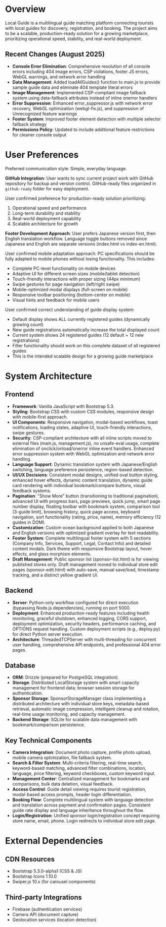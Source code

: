 # Overview

Local Guide is a multilingual guide matching platform connecting tourists with local guides for discovery, registration, and booking. The project aims to be a scalable, production-ready solution for a growing marketplace, prioritizing operational speed, stability, and real-world deployment.

## Recent Changes (August 2025)
- **Console Error Elimination**: Comprehensive resolution of all console errors including 404 image errors, CSP violations, footer JS errors, WebGL warnings, and network error handling
- **Data Management**: Added loadAllGuides() function to main.js to provide sample guide data and eliminate 404 template literal errors
- **Image Management**: Implemented CSP-compliant image fallback system using data-fallback attributes instead of inline onerror handlers
- **Error Suppression**: Enhanced error_suppressor.js with network error recovery, WebGL optimization (webgl-fix.js), and suppression of Unrecognized feature warnings
- **Footer System**: Improved footer element detection with multiple selector fallback strategy
- **Permissions Policy**: Updated to include additional feature restrictions for cleaner console output

# User Preferences

Preferred communication style: Simple, everyday language.

**GitHub Integration**: User wants to sync current project work with GitHub repository for backup and version control. GitHub-ready files organized in `github-ready` folder for easy deployment.

User confirmed preference for production-ready solution prioritizing:
1. Operational speed and performance
2. Long-term durability and stability
3. Real-world deployment capability
4. Scalable architecture for growth

**Footer Development Approach**: User prefers Japanese version first, then English translation workflow. Language toggle buttons removed since Japanese and English are separate versions (index.html vs index-en.html).

User confirmed mobile adaptation approach: PC specifications should be fully adapted to mobile phones without losing functionality. This includes:
- Complete PC-level functionality on mobile devices
- Adaptive UI for different screen sizes (mobile/tablet detection)
- Touch-friendly interactions with proper sizing (44px minimum)
- Swipe gestures for page navigation (left/right swipe)
- Mobile-optimized modal displays (full-screen on mobile)
- Responsive toolbar positioning (bottom-center on mobile)
- Visual hints and feedback for mobile users

User confirmed correct understanding of guide display system:
- Default display shows ALL currently registered guides (dynamically growing count)
- New guide registrations automatically increase the total displayed count
- Current system shows 24 registered guides (12 default + 12 new registrations)
- Filter functionality should work on this complete dataset of all registered guides
- This is the intended scalable design for a growing guide marketplace

# System Architecture

## Frontend
- **Framework**: Vanilla JavaScript with Bootstrap 5.3.
- **Styling**: Bootstrap CSS with custom CSS modules, responsive design with mobile-first approach.
- **UI Components**: Responsive navigation, modal-based workflows, toast notifications, loading states, adaptive UI, touch-friendly interactions, swipe gestures.
- **Security**: CSP-compliant architecture with all inline scripts moved to external files (main.js, management.js), no unsafe-eval usage, complete elimination of onclick/onload/onerror inline event handlers. Enhanced error suppression system with WebGL optimization and network error handling.
- **Language Support**: Dynamic translation system with Japanese/English switching, language preference persistence, region-based detection.
- **UI/UX Decisions**: Consistent modal designs, unified oval button styling, enhanced hover effects, dynamic content translation, dynamic guide card rendering with individual bookmark/compare buttons, visual feedback systems.
- **Pagination**: "Show More" button (transitioning to traditional pagination), advanced UI with progress bars, page previews, quick jump, smart page number display, floating toolbar with bookmark system, comparison tool (3-guide limit), browsing history, quick page access, keyboard navigation, sort functionality (rating, price, name), memory efficiency (12 guides in DOM).
- **Customization**: Custom ocean background applied to both Japanese and English versions with optimized gradient overlay for text readability.
- **Footer System**: Complete multilingual footer system with 5 sections (Company Info, Services, Support, Legal, Contact Info) and detailed content modals. Dark theme with responsive Bootstrap layout, hover effects, and glass morphism elements.
- **Draft Management**: Public sponsor list (sponsor-list.html) is for viewing published stores only. Draft management moved to individual store edit pages (sponsor-edit.html) with auto-save, manual save/load, timestamp tracking, and a distinct yellow gradient UI.

## Backend
- **Server**: Python-only workflow configured for direct execution (bypassing Node.js dependencies), running on port 5000.
- **Deployment**: Enhanced production-ready features including health monitoring, graceful shutdown, enhanced logging, CORS support, deployment optimization, security headers, performance caching, and OPTIONS request handling. Custom deployment scripts (e.g., deploy.py) for direct Python server execution.
- **Architecture**: ThreadedTCPServer with multi-threading for concurrent user handling, comprehensive API endpoints, and professional 404 error pages.

## Database
- **ORM**: Drizzle (prepared for PostgreSQL integration).
- **Storage**: Distributed LocalStorage system with smart capacity management for frontend data; browser session storage for authentication.
- **Sponsor Storage**: SponsorStorageManager class implementing a distributed architecture with individual store keys, metadata-based retrieval, automatic image compression, intelligent cleanup and rotation, real-time usage monitoring, and capacity management.
- **Backend Storage**: SQLite for scalable data management with bookmark/comparison persistence.

## Key Technical Components
- **Camera Integration**: Document photo capture, profile photo upload, mobile camera optimization, file fallback system.
- **Search & Filter System**: Multi-criteria filtering, real-time search, keyword-based matching, advanced filter combinations, location, language, price filtering, keyword checkboxes, custom keyword input.
- **Management Center**: Centralized management for bookmarks and comparisons, bulk data deletion, visual feedback.
- **Access Control**: Guide detail viewing requires tourist registration, modal-based access prompts, header login differentiation.
- **Booking Flow**: Complete multilingual system with language detection and translation across payment and confirmation pages. Consistent guide rate display and language inheritance throughout the flow.
- **Login/Registration**: Unified sponsor login/registration concept requiring store name, email, phone. Login redirects to individual store edit page.

# External Dependencies

## CDN Resources
- Bootstrap 5.3.0-alpha1 (CSS & JS)
- Bootstrap Icons 1.10.0
- Swiper.js 10.x (for carousel components)

## Third-party Integrations
- Firebase (authentication services)
- Camera API (document capture)
- Geolocation services (location detection)